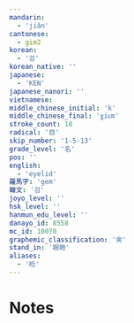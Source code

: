 ```yaml
---
mandarin:
  - 'jiǎn'
cantonese:
  - gim2
korean:
  - '검'
korean_native: ''
japanese:
  - 'KEN'
japanese_nanori: ''
vietnamese:
middle_chinese_initial: 'k'
middle_chinese_final: 'ɣiᴇm'
stroke_count: 18
radical: '目'
skip_number: '1-5-13'
grade_level: '名'
pos: ''
english:
  - 'eyelid'
羅馬字: 'gem'
韓文: '검'
joyo_level: ''
hsk_level: ''
hanmun_edu_level: ''
danayo_id: 8558
mc_id: 10070
graphemic_classification: '㑒'
stand_in: '眼瞼'
aliases:
  - '睑'
---
```


# Notes
